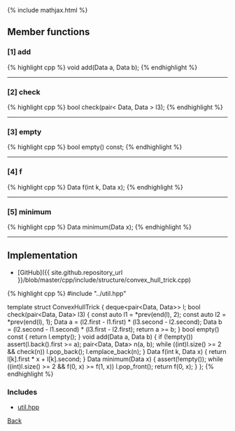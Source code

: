 {% include mathjax.html %}

## Member functions

### [1] add
{% highlight cpp %}
void add(Data a, Data b);
{% endhighlight %}


---------------------------------------

### [2] check
{% highlight cpp %}
bool check(pair< Data, Data > l3);
{% endhighlight %}


---------------------------------------

### [3] empty
{% highlight cpp %}
bool empty() const;
{% endhighlight %}


---------------------------------------

### [4] f
{% highlight cpp %}
Data f(int k, Data x);
{% endhighlight %}


---------------------------------------

### [5] minimum
{% highlight cpp %}
Data minimum(Data x);
{% endhighlight %}


---------------------------------------

## Implementation

- [GitHub]({{ site.github.repository_url }}/blob/master/cpp/include/structure/convex_hull_trick.cpp)

{% highlight cpp %}
#include "../util.hpp"

template <class Data> struct ConvexHullTrick {
  deque<pair<Data, Data>> l;
  bool check(pair<Data, Data> l3) {
    const auto l1 = *prev(end(l), 2);
    const auto l2 = *prev(end(l), 1);
    Data a = (l2.first - l1.first) * (l3.second - l2.second);
    Data b = (l2.second - l1.second) * (l3.first - l2.first);
    return a >= b;
  }
  bool empty() const { return l.empty(); }
  void add(Data a, Data b) {
    if (!empty()) assert(l.back().first >= a);
    pair<Data, Data> n(a, b);
    while ((int)l.size() >= 2 && check(n)) l.pop_back();
    l.emplace_back(n);
  }
  Data f(int k, Data x) { return l[k].first * x + l[k].second; }
  Data minimum(Data x) {
    assert(!empty());
    while ((int)l.size() >= 2 && f(0, x) >= f(1, x)) l.pop_front();
    return f(0, x);
  }
};
{% endhighlight %}

### Includes

- [util.hpp](../util)

[Back](../..)
